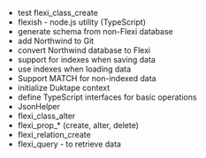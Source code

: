 * test flexi_class_create
* flexish - node.js utility (TypeScript)
* generate schema from non-Flexi database
* add Northwind to Git
* convert Northwind database to Flexi
* support for indexes when saving data
* use indexes when loading data
* Support MATCH for non-indexed data
* initialize Duktape context
* define TypeScript interfaces for basic operations
* JsonHelper
* flexi_class_alter
* flexi_prop_* (create, alter, delete)
* flexi_relation_create
* flexi_query - to retrieve data
